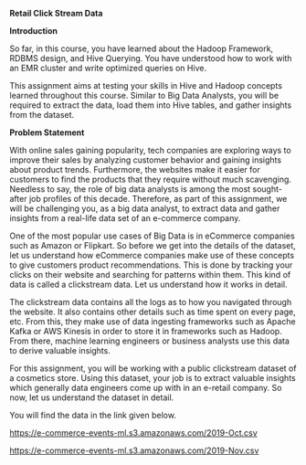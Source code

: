 **Retail Click Stream Data**

**Introduction**

So far, in this course, you have learned about the Hadoop Framework, RDBMS design, and Hive Querying. You have understood how to work with an EMR cluster and write optimized queries on Hive. 

 This assignment aims at testing your skills in Hive and Hadoop concepts learned throughout this course. Similar to Big Data Analysts, you will be required to extract the data, load them into Hive tables, and gather insights from the dataset.
 
**Problem Statement**

With online sales gaining popularity, tech companies are exploring ways to improve their sales by analyzing customer behavior and gaining insights about product trends. Furthermore, the websites make it easier for customers to find the products that they require without much scavenging. Needless to say, the role of big data analysts is among the most sought-after job profiles of this decade. Therefore, as part of this assignment, we will be challenging you, as a big data analyst, to extract data and gather insights from a real-life data set of an e-commerce company.

One of the most popular use cases of Big Data is in eCommerce companies such as Amazon or Flipkart. So before we get into the details of the dataset, let us understand how eCommerce companies make use of these concepts to give customers product recommendations. This is done by tracking your clicks on their website and searching for patterns within them. This kind of data is called a clickstream data. Let us understand how it works in detail.

The clickstream data contains all the logs as to how you navigated through the website. It also contains other details such as time spent on every page, etc. From this, they make use of data ingesting frameworks such as Apache Kafka or AWS Kinesis in order to store it in frameworks such as Hadoop. From there, machine learning engineers or business analysts use this data to derive valuable insights. 

For this assignment, you will be working with a public clickstream dataset of a cosmetics store. Using this dataset, your job is to extract valuable insights which generally data engineers come up with in an e-retail company. So now, let us understand the dataset in detail.

You will find the data in the link given below.

https://e-commerce-events-ml.s3.amazonaws.com/2019-Oct.csv

https://e-commerce-events-ml.s3.amazonaws.com/2019-Nov.csv
